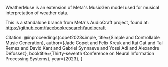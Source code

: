 WeatherMuse is an extension of Meta's MusicGen model used for musical interpretation of weather data.

This is a standalone branch from Meta's AudioCraft project, found at:
https://github.com/facebookresearch/audiocraft

Citation:
@inproceedings{copet2023simple,
    title={Simple and Controllable Music Generation},
    author={Jade Copet and Felix Kreuk and Itai Gat and Tal Remez and David Kant and Gabriel Synnaeve and Yossi Adi and Alexandre Défossez},
    booktitle={Thirty-seventh Conference on Neural Information Processing Systems},
    year={2023},
}